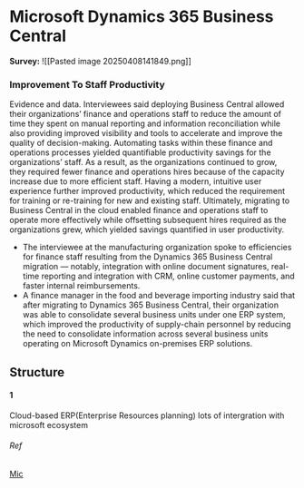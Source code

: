 
# Microsoft Dynamics 365 Business Central

**Survey:**
![[Pasted image 20250408141849.png]]
### Improvement To Staff Productivity

Evidence and data. Interviewees said deploying Business Central allowed their organizations’ finance and operations staff to reduce the amount of time they spent on manual reporting and information reconciliation while also providing improved visibility and tools to accelerate and improve the quality of decision-making. Automating tasks within these finance and operations processes yielded quantifiable productivity savings for the organizations’ staff. As a result, as the organizations continued to grow, they required fewer finance and operations hires because of the capacity increase due to more efficient staff. Having a modern, intuitive user experience further improved productivity, which reduced the requirement for training or re-training for new and existing staff. Ultimately, migrating to Business Central in the cloud enabled finance and operations staff to operate more effectively while offsetting subsequent hires required as the organizations grew, which yielded savings quantified in user productivity.

- The interviewee at the manufacturing organization spoke to efficiencies for finance staff resulting from the Dynamics 365 Business Central migration — notably, integration with online document signatures, real-time reporting and integration with CRM, online customer payments, and faster internal reimbursements.
- A finance manager in the food and beverage importing industry said that after migrating to Dynamics 365 Business Central, their organization was able to consolidate several business units under one ERP system, which improved the productivity of supply-chain personnel by reducing the need to consolidate information across several business units operating on Microsoft Dynamics on-premises ERP solutions.



## Structure 

#### 1
Cloud-based
ERP(Enterprise Resources planning)
lots of intergration with microsoft ecosystem










###### Ref
[Mic](https://tei.forrester.com/go/Microsoft/Dynamics365BusinessCentral/?lang=en-us)


